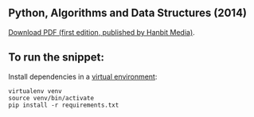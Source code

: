## Python, Algorithms and Data Structures (2014)

[Download PDF (first edition, published by Hanbit Media)](https://github.com/bt3gl/Python-and-Algorithms-and-Data-Structures/blob/master/First_edition_2014/ebook_pdf/book_second_edition.pdf).


## To run the snippet:

Install dependencies in a [virtual environment](https://coderwall.com/p/8-aeka):

```
virtualenv venv
source venv/bin/activate
pip install -r requirements.txt
```

